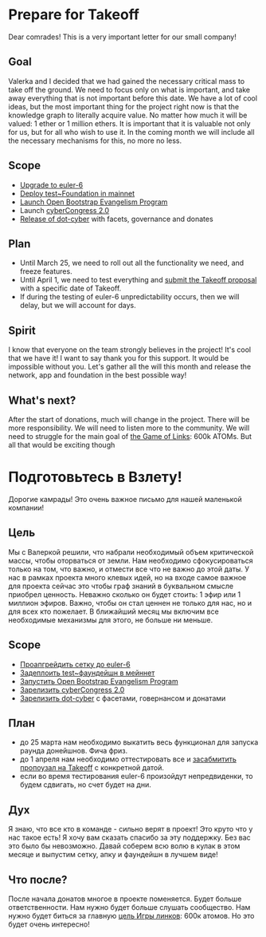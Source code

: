 # Prepare for Takeoff

Dear comrades! This is a very important letter for our small company!

## Goal
Valerka and I decided that we had gained the necessary critical mass to take off the ground. We need to focus only on what is important, and take away everything that is not important before this date. We have a lot of cool ideas, but the most important thing for the project right now is that the knowledge graph to literally acquire value. No matter how much it will be valued: 1 ether or 1 million ethers. It is important that it is valuable not only for us, but for all who wish to use it. In the coming month we will include all the necessary mechanisms for this, no more no less.

## Scope
- [Upgrade to euler-6](https://github.com/cybercongress/congress/issues/309)
- [Deploy test~Foundation in mainnet](https://github.com/cybercongress/cyber-foundation/issues/1)
- [Launch Open Bootstrap Evangelism Program](https://github.com/cybercongress/congress/issues/307)
- Launch [cyberCongress 2.0](https://github.com/cybercongress/congress/pull/224)
- [Release of dot-cyber](https://github.com/cybercongress/dot-cyber/issues/183) with facets, governance and donates

## Plan
- Until March 25, we need to roll out all the functionality we need, and freeze features.
- Until April 1, we need to test everything and [submit the Takeoff proposal](https://github.com/cybercongress/congress/issues/220) with a specific date of Takeoff.
- If during the testing of euler-6 unpredictability occurs, then we will delay, but we will account for days.

## Spirit
I know that everyone on the team strongly believes in the project! It's cool that we have it! I want to say thank you for this support. It would be impossible without you. Let's gather all the will this month and release the network, app and foundation in the best possible way!

## What's next?
After the start of donations, much will change in the project. There will be more responsibility. We will need to listen more to the community. We will need to struggle for the main goal of [the Game of Links](https://cybercongress.ai/game-of-links/): 600k ATOMs. But all that would be exciting though

# Подготовьтесь в Взлету!

Дорогие камрады! Это очень важное письмо для нашей маленькой компании!

## Цель
Мы с Валеркой решили, что набрали необходимый объем критической массы, чтобы оторваться от земли. Нам необходимо сфокусироваться только на том, что важно, и отмести все что не важно до этой даты. У нас в рамках проекта много клевых идей, но на входе самое важное для проекта сейчас это чтобы граф знаний в буквальном смысле приобрел ценность. Неважно сколько он будет стоить: 1 эфир или 1 миллион эфиров. Важно, чтобы он стал ценнен не только для нас, но и для всех кто пожелает. В ближайший месяц мы включим все необходимые механизмы для этого, не больше ни меньше.

## Scope
- [Проапгрейдить сетку до euler-6](https://github.com/cybercongress/congress/issues/309)
- [Задеплоить test~фаундейшн в мейннет](https://github.com/cybercongress/cyber-foundation/issues/1)
- [Запустить Open Bootstrap Evangelism Program](https://github.com/cybercongress/congress/issues/307)
- [Зарелизить cyberCongress 2.0](https://github.com/cybercongress/congress/pull/224)
- [Зарелизить dot-cyber](https://github.com/cybercongress/dot-cyber/issues/183) c фасетами, говернансом и донатами

## План
- до 25 марта нам необходимо выкатить весь функционал для запуска раунда донейшнов. Фича фриз.
- до 1 апреля нам необходимо оттестировать все и [засабмитить пропоузал на Takeoff](https://github.com/cybercongress/congress/issues/220) с конкретной датой.
- если во время тестирования euler-6 произойдут непредвиденки, то будем сдвигать, но счет будет на дни.

## Дух
Я знаю, что все кто в команде - сильно верят в проект! Это круто что у нас такое есть! Я хочу вам сказать спасибо за эту поддержку. Без вас это было бы невозможно. Давай соберем всю волю в кулак в этом месяце и выпустим сетку, апку и фаундейшн в лучшем виде!

## Что после?
После начала донатов многое в проекте поменяется. Будет больше ответственности. Нам нужно будет больше слушать сообщество. Нам нужно будет биться за главную [цель Игры линков](https://cybercongress.ai/game-of-links/): 600к атомов. Но это будет очень интересно!
